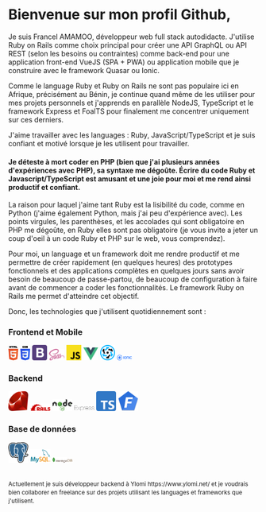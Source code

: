 # Bienvenue sur mon profil Github,

Je suis Francel AMAMOO, développeur web full stack autodidacte. J'utilise Ruby on Rails comme choix principal pour créer une API GraphQL ou API REST (selon les besoins ou contraintes) comme back-end pour une application front-end VueJS (SPA + PWA) ou application mobile que je construire avec le framework Quasar ou Ionic.

Comme le language Ruby et Ruby on Rails ne sont pas populaire ici en Afrique, précisément au Bénin, je continue quand même de les utiliser pour mes projets personnels et j'apprends en parallèle NodeJS, TypeScript et le framework Express et FoalTS pour finalement me concentrer uniquement sur ces derniers.

J'aime travailler avec les languages : Ruby, JavaScript/TypeScript et je suis confiant et motivé lorsque je les utilisent pour travailler.
#### Je déteste à mort coder en PHP (bien que j'ai plusieurs années d'expériences avec PHP), sa syntaxe me dégoûte. Écrire du code Ruby et Javascript/TypeScript est amusant et une joie pour moi et me rend ainsi productif et confiant.
La raison pour laquel j'aime tant Ruby est la lisibilité du code, comme en Python (j'aime également Python, mais j'ai peu d'expérience avec). Les points virgules, les parenthèses, et les accolades qui sont obligatoire en PHP me dégoûte, en Ruby elles sont pas obligatoire (je vous invite a jeter un coup d'oeil à un code Ruby et PHP sur le web, vous comprendez).

Pour moi, un language et un framework doit me rendre productif et me permettre de créer rapidement (en quelques heures) des prototypes fonctionnels et des applications complètes en quelques jours sans avoir besoin de beaucoup de passe-partou, de beaucoup de configuration à faire avant de commencer a coder les fonctionnalités. Le framework Ruby on Rails me permet d'atteindre cet objectif.

Donc, les technologies que j'utilisent quotidiennement sont :

### Frontend et Mobile

<div>
  <img src ="./images/html-5.svg" alt="HTML5 logo" width="4%" title='HTML5'/>
  <img src ="./images/css-3.svg" alt="CSS3 logo" width="4%" title='CSS3'/>
  <img src ="./images/bootstrap.svg" alt="Bootstrap logo" width="6%" title='Bootstrap'/>
  <img src ="./images/sass.svg" alt="Sass logo" width="6%" title='Sass'/>
  <img src ="./images/javascript.svg" alt="JavaScript logo" width="6%" title='JavaScript'/>
  <img src ="./images/vuejs-seeklogo.com.svg" alt="VueJS logo" width="6%" title='VueJS'/>
  <img src ="./images/quasar-logo.svg" alt="Quasar logo" width="6%" title='Quasar'/>
  <img src ="./images/512px-Ionic_Logo.svg.png" alt="Ionic logo" width="6%" title='Ionic'/>
<div> 

### Backend

<div>
  <img src ="./images/Ruby_logo.svg" alt="Ruby logo" width="8%" title='Ruby'/>
  <img src ="./images/Ruby_On_Rails_Logo.svg" alt="Ruby on Rails logo" width="8%" title='Ruby on Rails'/>
  <img src ="./images/nodejs.svg" alt="Node logo" width="8%" title='Nodejs'/>
  <img src ="./images/express.svg" alt="Express logo" width="8%" title='Express'/>
  <img src ="./images/Typescript_logo_2020.svg" alt="TypeScript logo" width="8%" title='TypeScript'/>
  <img src ="./images/logo.png" alt="FoalTS logo" width="8%" title='FoalTS'/>
  <!-- <img src ="./images/logo (1).png" alt="Elixir logo" width="8%" title='Elixir'/>
  <img src ="./images/phoenix-78c0fd3233522383ea9093ef877c8851.png" alt="Elixir logo" width="8%" title='Phoenix'/>
  <img src ="./images/python.svg" alt="Python logo" width="8%" title='Python'/>
  <img src ="./images/django.svg" alt="Django logo" width="8%" title='Django'/> -->
</div>

### Base de données

<div>
  <img src ="./images/PostgreSQL_logo.3colors.svg" alt="PostgreSQL logo" width="8%" title='PostgreSQL'/>
  <img src ="./images/logo-mysql-170x115.png" alt="MySQL logo" width="8%" title='MySQL'/>
  <img src ="./images/mongodb.svg" alt="D3 logo" width="8%" title='MongoDB'/>
</div>

<!--
### Tools

<div>
  <img src ="./images/figma.svg" alt="Figma logo" width="8%" title='Figma'/>
  <img src ="./images/visual-studio-code.svg" alt="VS Code logo" width="8%" title='Visual Studio Code'/>
  <img src ="./images/git.svg" alt="Git logo" width="8%" title='Git'/>
  <img src ="./images/eslint.svg" alt="ESLint logo" width="8%" title='ESLint'/>
  <img src ="./images/webpack.svg" alt="Webpack logo" width="8%" title='Webpack'/>
  <img src ="./images/nodemon.svg" alt="Nodemon logo" width="8%" title='Nodemon'/> 
</div>
-->

##
<small>
 Actuellement je suis développeur backend à Ylomi https://www.ylomi.net/ et je voudrais bien collaborer en freelance sur des projets utilisant les languages et frameworks que j'utilisent.
</small>

<!-- ## Tech Stacks
- MEEN Stack
- MERN Stack
- JAM Stack
- MRF Stack
 -->

<!--
---
<small> _I am a lifelong learner and I love teaching and inspiring people_. </small>
-->

<!--
### Hi there 👋

I am Francel AMAMOO. I am a Ruby On Rails back-end developer.
Ruby is the language that makes me more productive and is my primary backend programming language. I write very often Ruby and JavaScript code. I also have little front-end skills in JavaScript and Vuejs and little skills in Nodejs.
I am currently more learnning JavaScript, TypeScript and Nodejs and i'm looking for new opportunities.
  

**francelwebdev/francelwebdev** is a ✨ _special_ ✨ repository because its `README.md` (this file) appears on your GitHub profile.

Here are some ideas to get you started:

- 🔭 I’m currently working on ...
- 🌱 I’m currently learning ...
- 👯 I’m looking to collaborate on ...
- 🤔 I’m looking for help with ...
- 💬 Ask me about ...
- 📫 How to reach me: ...
- 😄 Pronouns: ...
- ⚡ Fun fact: ...
-->
